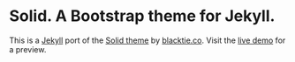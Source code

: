 # Solid. A Bootstrap theme for Jekyll.

This is a [Jekyll](http://jekyllrb.com/) port of the
[Solid theme](http://www.blacktie.co/2014/05/solid-multipurpose-theme/)
by [blacktie.co](http://www.blacktie.co/).
Visit the [live demo](https://st4ple.github.io/solid-jekyll/) for a preview.
